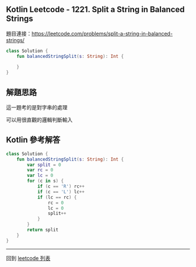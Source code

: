 ## Kotlin Leetcode - 1221. Split a String in Balanced Strings

題目連接：<https://leetcode.com/problems/split-a-string-in-balanced-strings/>

```kotlin
class Solution {
    fun balancedStringSplit(s: String): Int {
        
    }
}
```

## 解題思路

這一題考的是對字串的處理

可以用很直觀的邏輯判斷輸入

## Kotlin 參考解答

```kotlin
class Solution {
    fun balancedStringSplit(s: String): Int {
        var split = 0
        var rc = 0
        var lc = 0
        for (c in s) {
            if (c == 'R') rc++
            if (c == 'L') lc++
            if (lc == rc) {
                rc = 0
                lc = 0
                split++
            }
        }
        return split
    }
}
```

------

回到 [leetcode 列表](index.md)

